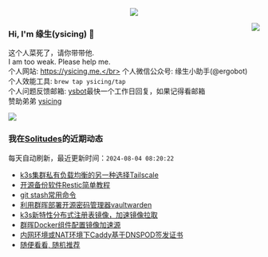 <p align="center">
    <img align="center" src="https://github-profile-trophy.vercel.app/?username=ysicing&title=Star,Follower,Commit,Issue" style="max-width:100%;">
</p>

<img align="right" src="https://github-readme-stats.vercel.app/api?username=ysicing&show_icons=true&icon_color=805AD5&text_color=718096&bg_color=ffffff&hide_title=true" />


### Hi, I'm 缘生(ysicing) 👋

<!--
**ysicing/ysicing** is a ✨ _special_ ✨ repository because its `README.md` (this file) appears on your GitHub profile.

Here are some ideas to get you started:

- 🔭 I’m currently working on ...
- 🌱 I’m currently learning ...
- 👯 I’m looking to collaborate on ...
- 🤔 I’m looking for help with ...
- 💬 Ask me about ...
- 📫 How to reach me: ...
- 😄 Pronouns: ...
- ⚡ Fun fact: ...
- 🌈 I'm currently working on ... 😎
- 🐳 I’m currently learning go\k8s source code. 😅
- 🤔 I'm thinking about how to make more more money 😁.
- 💬 Ask me about `lao biao`
- 📫 How to reach me: mail [i@ysicing.me](mailto:i@ysicing.me) or blog [ysicing.me](https://ysicing.me) 
- sponsor: [ysicing](https://afdian.net/@ysicing)

-->

这个人菜死了，请你带带他.</br>
I am too weak. Please help me.</br>
个人网站: https://ysicing.me.</br>
个人微信公众号: 缘生小助手(@ergobot)</br>
个人效能工具: `brew tap ysicing/tap`</br>
个人问题反馈邮箱:  [ysbot](mailto:ysbot@12306.work)最快一个工作日回复，如果记得看邮箱</br>
赞助弟弟 [ysicing](https://sponsor.ysicing.net/)

![](https://komarev.com/ghpvc/?username=ysicing&color=green)

<!--events start -->

### 我在[Solitudes](https://ysicing.me)的近期动态

每天自动刷新，最近更新时间：`2024-08-04 08:20:22`

*  [k3s集群私有负载均衡的另一种选择Tailscale](https://ysicing.me/k3s-tailscale-loadbalancer/v1)
*  [开源备份软件Restic简单教程](https://ysicing.me/backup-restic/v1)
*  [git stash常用命令](https://ysicing.me/git-stash-usage/v1)
*  [利用群晖部署开源密码管理器vaultwarden](https://ysicing.me/nas-vaultwarden/v1)
*  [k3s新特性分布式注册表镜像，加速镜像拉取](https://ysicing.me/k3s-spegel/v1)
*  [群晖Docker组件配置镜像加速源](https://ysicing.me/dsm-docker-mirrors/v1)
*  [内网环境或NAT环境下Caddy基于DNSPOD签发证书](https://ysicing.me/nat-caddy-dnspod/v1)
*  [随便看看, 随机推荐](https://ysicing.me/random/)


<!--events end -->
